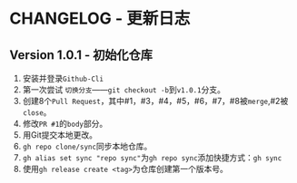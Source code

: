 # CHANGELOG - 更新日志
## Version 1.0.1 - 初始化仓库

1. 安装并登录`Github-Cli`  
2. 第一次尝试 `切换分支`——`git checkout -b`到`v1.0.1`分支。  
3. 创建8个`Pull Request`，其中#1，#3，#4，#5，#6，#7，#8被`merge`,#2被`close`。  
4. 修改`PR #1`的`body`部分。  
5. 用Git提交本地更改。
6. `gh repo clone/sync`同步本地仓库。
7. `gh alias set sync "repo sync"`为`gh repo sync`添加快捷方式：`gh sync`  
8. 使用`gh release create <tag>`为仓库创建第一个版本号。
